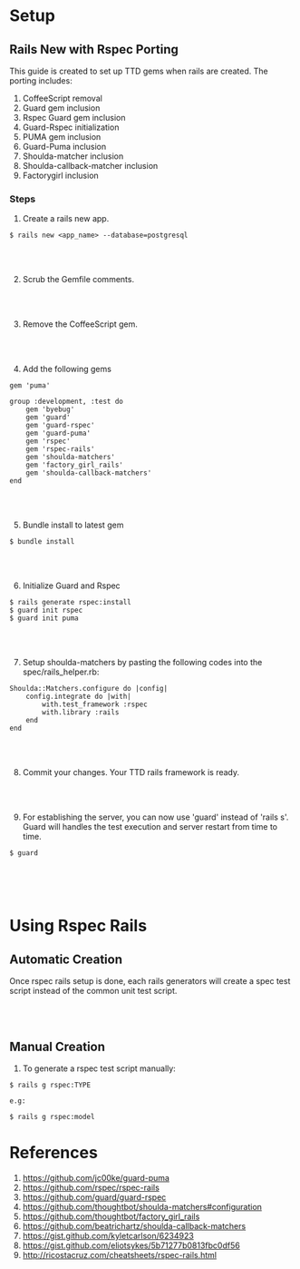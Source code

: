 # Setup
## Rails New with Rspec Porting
This guide is created to set up TTD gems when rails are created. The porting includes:

1. CoffeeScript removal
2. Guard gem inclusion
3. Rspec Guard gem inclusion
4. Guard-Rspec initialization
5. PUMA gem inclusion
6. Guard-Puma inclusion
7. Shoulda-matcher inclusion
8. Shoulda-callback-matcher inclusion
9. Factorygirl inclusion


### Steps
1) Create a rails new app.
```
$ rails new <app_name> --database=postgresql
```


<br><br>

2) Scrub the Gemfile comments.


<br><br>


3) Remove the CoffeeScript gem.


<br><br>


4) Add the following gems
```
gem 'puma'

group :development, :test do
	gem 'byebug'
	gem 'guard'
	gem 'guard-rspec'
	gem 'guard-puma'
	gem 'rspec'
	gem 'rspec-rails'
	gem 'shoulda-matchers'
	gem 'factory_girl_rails'
	gem 'shoulda-callback-matchers'
end
```


<br><br>

5) Bundle install to latest gem
```
$ bundle install
```


<br><br>

6) Initialize Guard and Rspec
```
$ rails generate rspec:install
$ guard init rspec
$ guard init puma
```


<br><br>

7) Setup shoulda-matchers by pasting the following codes into the spec/rails_helper.rb:
```
Shoulda::Matchers.configure do |config|
	config.integrate do |with|
		with.test_framework :rspec
		with.library :rails
	end
end
```


<br><br>

8) Commit your changes. Your TTD rails framework is ready.


<br><br>

9) For establishing the server, you can now use 'guard' instead of 'rails s'. Guard will handles the test execution and server restart from time to time.
```
$ guard
```


<br><br><br>

# Using Rspec Rails
## Automatic Creation
Once rspec rails setup is done, each rails generators will create a spec test script instead of the common unit test script.


<br><br>

## Manual Creation
1) To generate a rspec test script manually:
```
$ rails g rspec:TYPE

e.g:

$ rails g rspec:model
```



# References
1. https://github.com/jc00ke/guard-puma
2. https://github.com/rspec/rspec-rails
3. https://github.com/guard/guard-rspec
4. https://github.com/thoughtbot/shoulda-matchers#configuration
5. https://github.com/thoughtbot/factory_girl_rails
6. https://github.com/beatrichartz/shoulda-callback-matchers
7. https://gist.github.com/kyletcarlson/6234923
8. https://gist.github.com/eliotsykes/5b71277b0813fbc0df56
9. http://ricostacruz.com/cheatsheets/rspec-rails.html
